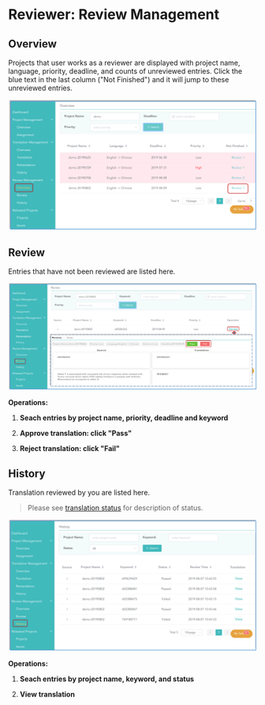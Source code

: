 # Reviewer: Review Management

## Overview

Projects that user works as a reviewer are displayed with project name, language, priority, deadline, and counts of unreviewed entries. 
Click the blue text in the last column ("Not Finished") and it will jump to these unreviewed entries.

![](/assets/review_management.overview.png)

## Review

Entries that have not been reviewed are listed here.

![](/assets/review_management.review.png)

**Operations:**

1. **Seach entries by project name, priority, deadline and keyword**

2. **Approve translation: click "Pass"**

3. **Reject translation: click "Fail"**


## History

Translation reviewed by you are listed here.
 

> Please see [translation status](../glossary.md#translation-status) for description of status.

![](/assets/review_management.history.png)

**Operations:**

1. **Seach entries by project name, keyword, and status**

2. **View translation**
